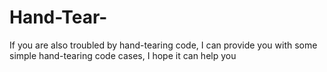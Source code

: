 # Hand-Tear-
If you are also troubled by hand-tearing code, I can provide you with some simple hand-tearing code cases, I hope it can help you
